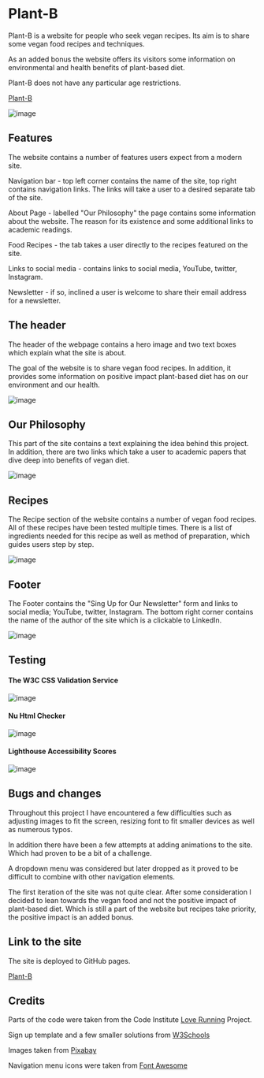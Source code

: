 # Plant-B 

Plant-B is a website for people who seek vegan recipes. Its aim is to share some vegan food recipes and techniques.  

As an added bonus the website offers its visitors some information on environmental and health benefits of plant-based diet. 

Plant-B does not have any particular age restrictions.  


<a href="https://mvv1790.github.io/Plant-B" target="_blank" rel=”noopener”>Plant-B</a> 
  

![image](https://user-images.githubusercontent.com/104979865/181884365-4596fd4d-16b1-4d2c-80f0-17fb6c3bcb15.png) 

  

<h2>Features</h2> 

  

The website contains a number of features users expect from a modern site. 

  

Navigation bar - top left corner contains the name of the site, top right contains navigation links. The links will take a user to a desired separate tab of the site. 

  

About Page - labelled "Our Philosophy" the page contains some information about the website. The reason for its existence and some additional links to academic readings.  

  

Food Recipes - the tab takes a user directly to the recipes featured on the site.  

  

Links to social media - contains links to social media, YouTube, twitter, Instagram. 

  

Newsletter - if so, inclined a user is welcome to share their email address for a newsletter. 

  

<h2>The header</h2> 

  

The header of the webpage contains a hero image and two text boxes which explain what the site is about. 

  

The goal of the website is to share vegan food recipes. In addition, it provides some information on positive impact plant-based diet has on our environment and our health. 

  

![image](https://user-images.githubusercontent.com/104979865/181885708-4d5e8a57-f668-48c7-ba6b-4050baa9e1b5.png)

  

<h2>Our Philosophy</h2> 

  

This part of the site contains a text explaining the idea behind this project. In addition, there are two links which take a user to academic papers that dive deep into benefits of vegan diet.  

  

![image](https://user-images.githubusercontent.com/104979865/181885454-0c1d83d2-e8f1-45a1-9171-bccd99d23413.png)

  

  

<h2>Recipes</h2> 

  

The Recipe section of the website contains a number of vegan food recipes. All of these recipes have been tested multiple times. There is a list of ingredients needed for this recipe as well as method of preparation, which guides users step by step.    

  

![image](https://user-images.githubusercontent.com/104979865/181886035-62f34ce8-8dda-48d0-9508-55a34bdf18ba.png)

  

  

<h2>Footer</h2> 

  

The Footer contains the "Sing Up for Our Newsletter" form and links to social media; YouTube, twitter, Instagram. The bottom right corner contains the name of the author of the site which is a clickable to LinkedIn. 

  

![image](https://user-images.githubusercontent.com/104979865/180091148-ff38b0b2-f0f8-47fd-853f-b149a7f9f2e4.png) 

  

  

<h2>Testing</h2> 

  

<h4>The W3C CSS Validation Service</h4> 

![image](https://user-images.githubusercontent.com/104979865/181886745-744b5c4a-846f-47e3-9bb9-6c03ad03d460.png)
  
  

<h4>Nu Html Checker</h4> 

  

![image](https://user-images.githubusercontent.com/104979865/181887295-9e82b64e-60c3-4aa0-a14e-3b6e1adb8a22.png)

  

<h4>Lighthouse Accessibility Scores</h4>  

  

![image](https://user-images.githubusercontent.com/104979865/180092056-4b9921b3-e2e9-4f8c-b83c-0375304bfb78.png) 

  

<h2>Bugs and changes</h2> 

  

Throughout this project I have encountered a few difficulties such as adjusting images to fit the screen, resizing font to fit smaller devices as well as numerous typos.


In addition there have been a few attempts at adding animations to the site. Which had proven to be a bit of a challenge. 

A dropdown menu was considered but later dropped as it proved to be difficult to combine with other navigation elements.
  

The first iteration of the site was not quite clear. After some consideration I decided to lean towards the vegan food and not the positive impact of plant-based diet. Which is still a part of the website but recipes take priority, the positive impact is an added bonus.  

  

<h2>Link to the site</h2> 

  

The site is deployed to GitHub pages. 

  

<a href="https://mvv1790.github.io/Plant-B" target="_blank" rel=”noopener”>Plant-B</a> 

  

<h2>Credits</h2> 

  

Parts of the code were taken from the Code Institute <a href="https://mvv1790.github.io/love-running/">Love Running</a> Project. 

  

Sign up template and a few smaller solutions from <a href="https://www.w3schools.com" target="_blank" rel=”noopener”>W3Schools</a> 

  

Images taken from <a href="https://pixabay.com/">Pixabay</a> 

  

Navigation menu icons were taken from <a href="https://fontawesome.com">Font Awesome</a> 
